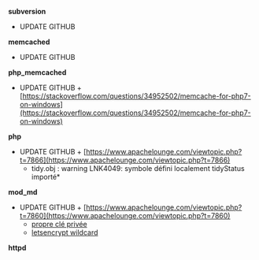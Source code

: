 
**subversion**
*   UPDATE GITHUB

**memcached**
*   UPDATE GITHUB

**php_memcached**
*   UPDATE GITHUB + [https://stackoverflow.com/questions/34952502/memcache-for-php7-on-windows](https://stackoverflow.com/questions/34952502/memcache-for-php7-on-windows)

**php**
*   UPDATE GITHUB + [https://www.apachelounge.com/viewtopic.php?t=7866](https://www.apachelounge.com/viewtopic.php?t=7866)
    *   <span class="orange">tidy.obj : warning LNK4049: symbole défini localement tidyStatus importé</span>*   
 
 **mod_md**
*   UPDATE GITHUB + [https://www.apachelounge.com/viewtopic.php?t=7860](https://www.apachelounge.com/viewtopic.php?t=7860)
    *    [propre clé privée](https://community.letsencrypt.org/t/elliptic-curve-cryptography-ecc-support/34/72)
    *    [letsencrypt wildcard](https://letsencrypt.org/2017/07/06/wildcard-certificates-coming-jan-2018.html)
 
 **httpd**